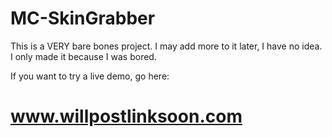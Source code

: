# MC-SkinGrabber

This is a VERY bare bones project. I may add more to it later, I have no idea. I only made it because I was bored.

If you want to try a live demo, go here: 
# www.willpostlinksoon.com

